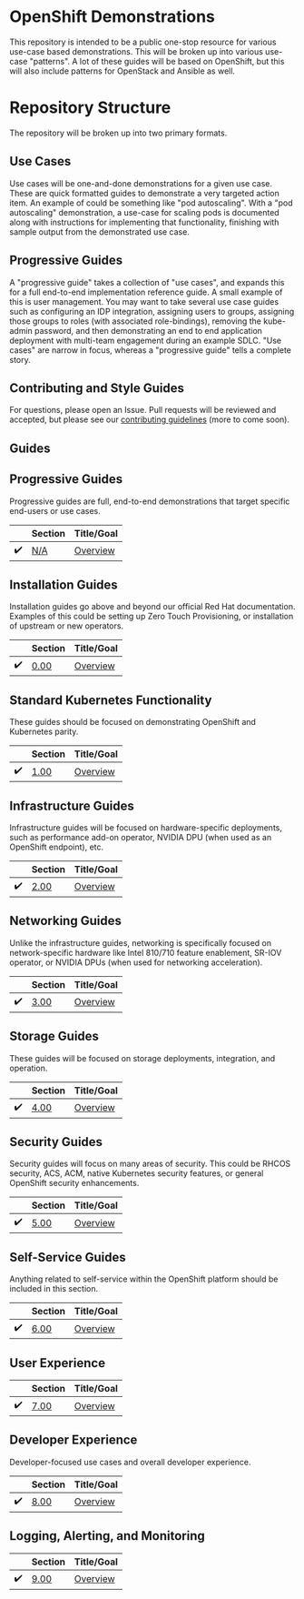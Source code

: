 # OpenShift Demonstrations
This repository is intended to be a public one-stop resource for various use-case based demonstrations. This will be broken up into various use-case "patterns". A lot of these guides will be based on OpenShift, but this will also include patterns for OpenStack and Ansible as well.

# Repository Structure
The repository will be broken up into two primary formats.

## Use Cases
Use cases will be one-and-done demonstrations for a given use case. These are quick formatted guides to demonstrate a very targeted action item. An example of could be something like "pod autoscaling". With a "pod autoscaling" demonstration, a use-case for scaling pods is documented along with instructions for implementing that functionality, finishing with sample output from the demonstrated use case.

## Progressive Guides
A "progressive guide" takes a collection of "use cases", and expands this for a full end-to-end implementation reference guide. A small example of this is user management. You may want to take several use case guides such as configuring an IDP integration, assigning users to groups, assigning those groups to roles (with associated role-bindings), removing the kube-admin password, and then demonstrating an end to end application deployment with multi-team engagement during an example SDLC. "Use cases" are narrow in focus, whereas a "progressive guide" tells a complete story.

## Contributing and Style Guides
For questions, please open an Issue. Pull requests will be reviewed and accepted, but please see our [contributing guidelines](./docs/CONTRIBUTING.md) (more to come soon).

## Guides

## Progressive Guides

Progressive guides are full, end-to-end demonstrations that target specific end-users or use cases.

|             |  Section    | Title/Goal  |
| ----------- | ----------- | ----------- |
| :heavy_check_mark: | [N/A](guides/README.md)             | [Overview](guides/README.md)            |

## Installation Guides

Installation guides go above and beyond our official Red Hat documentation. Examples of this could be setting up Zero Touch Provisioning, or installation of upstream or new operators.

|             |  Section    | Title/Goal  |
| ----------- | ----------- | ----------- |
| :heavy_check_mark: | [0.00](./000-installation/README.md)       | [Overview](./000-installation/README.md)       |

## Standard Kubernetes Functionality

These guides should be focused on demonstrating OpenShift and Kubernetes parity.

|             |  Section    | Title/Goal  |
| ----------- | ----------- | ----------- |
| :heavy_check_mark: | [1.00](./100-platform/README.md)   | [Overview](./100-platform/README.md)         |

## Infrastructure Guides

Infrastructure guides will be focused on hardware-specific deployments, such as performance add-on operator, NVIDIA DPU (when used as an OpenShift endpoint), etc.

|             |  Section    | Title/Goal  |
| ----------- | ----------- | ----------- |
| :heavy_check_mark: | [2.00](./200-infrastructure/README.md)          | [Overview](./200-infrastructure/README.md)        |

## Networking Guides

Unlike the infrastructure guides, networking is specifically focused on network-specific hardware like Intel 810/710 feature enablement, SR-IOV operator, or NVIDIA DPUs (when used for networking acceleration).

|             |  Section    | Title/Goal  |
| ----------- | ----------- | ----------- |
| :heavy_check_mark: | [3.00](./300-network/README.md)        | [Overview](./300-network/README.md)      |

## Storage Guides

These guides will be focused on storage deployments, integration, and operation.

|             |  Section    | Title/Goal  |
| ----------- | ----------- | ----------- |
| :heavy_check_mark: | [4.00](./400-storage/README.md)        | [Overview](./400-storage/README.md)      |

## Security Guides

Security guides will focus on many areas of security. This could be RHCOS security, ACS, ACM, native Kubernetes security features, or general OpenShift security enhancements.

|             |  Section    | Title/Goal  |
| ----------- | ----------- | ----------- |
| :heavy_check_mark: | [5.00](./500-security/README.md)       | [Overview](./500-security/README.md)     |

## Self-Service Guides

Anything related to self-service within the OpenShift platform should be included in this section.

|             |  Section    | Title/Goal  |
| ----------- | ----------- | ----------- |
| :heavy_check_mark: | [6.00](./600-self-service/README.md)   | [Overview](./600-self-service/README.md) |

## User Experience

|             |  Section    | Title/Goal  |
| ----------- | ----------- | ----------- |
| :heavy_check_mark: | [7.00](./700-user/README.md)          | [Overview](./700-user/README.md)        |

## Developer Experience

Developer-focused use cases and overall developer experience.

|             |  Section    | Title/Goal  |
| ----------- | ----------- | ----------- |
| :heavy_check_mark: | [8.00](./800-developer/README.md)    | [Overview](./800-developer/README.md)    |

## Logging, Alerting, and Monitoring

|             |  Section    | Title/Goal  |
| ----------- | ----------- | ----------- |
| :heavy_check_mark: | [9.00](./900-lma/README.md)           | [Overview](./900-lma/README.md)           |